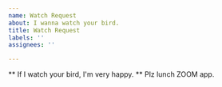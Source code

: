 ```yaml
---
name: Watch Request
about: I wanna watch your bird.
title: Watch Request
labels: ''
assignees: ''

---
```


** If I watch your bird, I'm very happy. **
Plz lunch ZOOM app.
